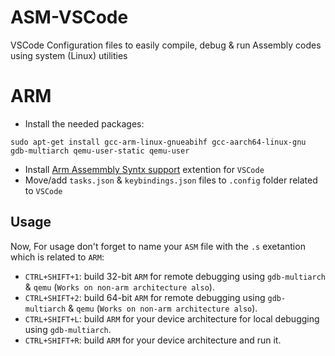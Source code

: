 # ASM-VSCode
VSCode Configuration files to easily compile, debug &amp; run Assembly codes using system (Linux) utilities

# ARM
- Install the needed packages:
```
sudo apt-get install gcc-arm-linux-gnueabihf gcc-aarch64-linux-gnu gdb-multiarch qemu-user-static qemu-user
```
- Install [Arm Assemmbly Syntx support](https://marketplace.visualstudio.com/items?itemName=dan-c-underwood.arm) extention for `VSCode`
- Move/add `tasks.json` & `keybindings.json` files to `.config` folder related to `VSCode`
## Usage
Now, For usage don't forget to name your `ASM` file with the `.s` exetantion which is related to `ARM`:
- `CTRL+SHIFT+1`: build 32-bit `ARM` for remote debugging using `gdb-multiarch` & `qemu` (`Works on non-arm architecture also`).
- `CTRL+SHIFT+2`: build 64-bit `ARM` for remote debugging using `gdb-multiarch` & `qemu` (`Works on non-arm architecture also`).
- `CTRL+SHIFT+L`: build `ARM` for your device architecture for local debugging using `gdb-multiarch`.
- `CTRL+SHIFT+R`: build `ARM` for your device architecture and run it.
